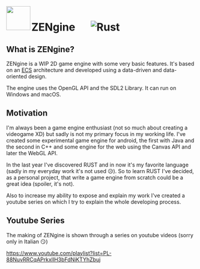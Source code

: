 <img align="left" width="64px" src="docs/images/zengine_emblem.png" />

# ZENgine &emsp; ![Rust](https://github.com/MalpenZibo/ZENgine/workflows/Rust/badge.svg)

## What is ZENgine?

ZENgine is a WIP 2D game engine with some very basic features. It's based on an [ECS](https://en.wikipedia.org/wiki/Entity_component_system) architecture and developed using a data-driven and data-oriented design.

The engine uses the OpenGL API and the SDL2 Library. It can run on Windows and macOS. 

## Motivation
I'm always been a game engine enthusiast (not so much about creating a videogame XD) but sadly is not my primary focus in my working life.
I've created some experimental game engine for android, the first with Java and the second in C++ and some engine for the web using the Canvas API and later the WebGL API.

In the last year I've discovered RUST and in now it's my favorite language (sadly in my everyday work it's not used :disappointed_relieved:). So to learn RUST I've decided, as a personal project, that write a game engine from scratch could be a great idea (spoiler, it's not).

Also to increase my ability to expose and explain my work I've created a youtube series on which I try to explain the whole developing process.

## Youtube Series
The making of ZENgine is shown through a series on youtube videos (sorry only in Italian :smirk:)

https://www.youtube.com/playlist?list=PL-88NuvRRCqAPrkxlIH3bFdNiKTYhZbuj